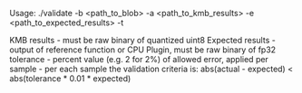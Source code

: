 Usage: ./validate -b <path_to_blob> -a <path_to_kmb_results> -e <path_to_expected_results> -t <tolerance>

KMB results - must be raw binary of quantized uint8
Expected results - output of reference function or CPU Plugin, must be raw binary of fp32
tolerance - percent value (e.g. 2 for 2%) of allowed error, applied per sample - per each sample the validation criteria is:
abs(actual - expected) < abs(tolerance * 0.01 * expected)